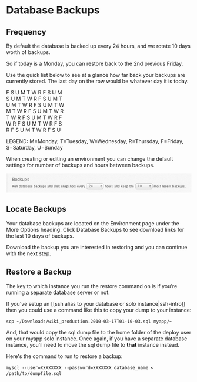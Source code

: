 # Database Backups

## Frequency

By default the database is backed up every 24 hours, and we rotate 10 days worth of backups.

So if today is a Monday, you can restore back to the 2nd previous Friday.  

Use the quick list below to see at a glance how far back your backups are currently stored.  The last day on the row would be whatever day it is today.

  F S U M T W R F S U M  
  S U M T W R F S U M T  
  U M T W R F S U M T W  
  M T W R F S U M T W R  
  T W R F S U M T W R F  
  W R F S U M T W R F S  
  R F S U M T W R F S U

LEGEND: M=Monday, T=Tuesday, W=Wednesday, R=Thursday, F=Friday, S=Saturday, U=Sunday

When creating or editing an environment you can change the default settings for number of backups and hours between backups.

![Backup Options](images/backup_options.png)


## Locate Backups

Your database backups are located on the Environment page under the More Options heading. Click Database Backups to see download links for the last 10 days of backups.

Download the backup you are interested in restoring and you can continue with the next step.

## Restore a Backup

The key to which instance you run the restore command on is if you're running a separate database server or not.

If you've setup an [[ssh alias to your database or solo instance|ssh-intro]] then you could use a command like this to copy your dump to your instance:

    scp ~/Downloads/wiki_production.2010-03-17T01-10-03.sql myapp/~

And, that would copy the sql dump file to the home folder of the deploy user on your myapp solo instance.  Once again, if you have a separate database instance, you'll need to move the sql dump file to **that** instance instead.

Here's the command to run to restore a backup:

    mysql --user=XXXXXXXX --password=XXXXXXX database_name < /path/to/dumpfile.sql
